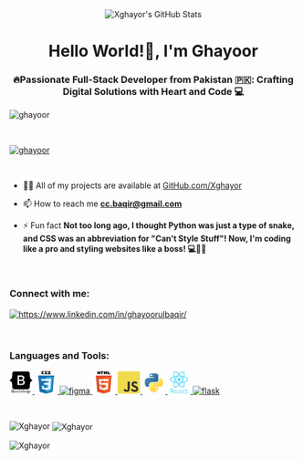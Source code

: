<div align="center">
  <img height="150" src="https://camo.githubusercontent.com/62da68eb62b1e5f175f7d1f0191dd89a653d7908feb22d37d4a0ab07365d6791/68747470733a2f2f6d656469612e67697068792e636f6d2f6d656469612f4d3967624264396e6244724f5475314d71782f67697068792e676966" alt="Xghayor's GitHub Stats" />
</div>

<h1 align="center">Hello World!👋, I'm Ghayoor</h1>
<h3 align="center">🔥Passionate Full-Stack Developer from Pakistan 🇵🇰: Crafting Digital Solutions with Heart and Code 💻</h3>

<p align="left"> <img src="https://komarev.com/ghpvc/?username=agneta1991&label=Profile%20views&color=0e75b6&style=flat" alt="ghayoor" /> </p> <br>

<p align="left"> <a href="https://github.com/ryo-ma/github-profile-trophy"><img src="https://github-profile-trophy.vercel.app/?username=Xghayor" alt="ghayoor" /></a> </p> <br>

- 👨‍💻 All of my projects are available at [GitHub.com/Xghayor](https://github.com/Xghayor)

- 📫 How to reach me **cc.baqir@gmail.com**

- ⚡ Fun fact **Not too long ago, I thought Python was just a type of snake, and CSS was an abbreviation for "Can't Style Stuff"! Now, I'm coding like a pro and styling websites like a boss! 💻🎨🚀**
<br>
<h3 align="left">Connect with me:</h3>
<p align="left">
<a href="https://linkedin.com/in/https://www.linkedin.com/in/agneta-pupienyte-124a27256/" target="blank"><img align="center" src="https://raw.githubusercontent.com/rahuldkjain/github-profile-readme-generator/master/src/images/icons/Social/linked-in-alt.svg" alt="https://www.linkedin.com/in/ghayoorulbaqir/" height="30" width="40" /></a>
</p> <br>

<h3 align="left">Languages and Tools:</h3>
<p align="left">
  <a href="https://getbootstrap.com" target="_blank" rel="noreferrer"> <img src="https://raw.githubusercontent.com/devicons/devicon/master/icons/bootstrap/bootstrap-plain-wordmark.svg" alt="bootstrap" width="40" height="40"/> </a>
  <a href="https://www.w3schools.com/css/" target="_blank" rel="noreferrer"> <img src="https://raw.githubusercontent.com/devicons/devicon/master/icons/css3/css3-original-wordmark.svg" alt="css3" width="40" height="40"/> </a>
  <a href="https://www.figma.com/" target="_blank" rel="noreferrer"> <img src="https://www.vectorlogo.zone/logos/figma/figma-icon.svg" alt="figma" width="40" height="40"/> </a>
  <a href="https://www.w3.org/html/" target="_blank" rel="noreferrer"> <img src="https://raw.githubusercontent.com/devicons/devicon/master/icons/html5/html5-original-wordmark.svg" alt="html5" width="40" height="40"/> </a>
  <a href="https://developer.mozilla.org/en-US/docs/Web/JavaScript" target="_blank" rel="noreferrer"> <img src="https://raw.githubusercontent.com/devicons/devicon/master/icons/javascript/javascript-original.svg" alt="javascript" width="40" height="40"/> </a>
  <a href="https://www.python.org/" target="_blank" rel="noreferrer"> <img src="https://raw.githubusercontent.com/devicons/devicon/master/icons/python/python-original.svg" alt="python" width="40" height="40"/> </a>
  <a href="https://reactjs.org/" target="_blank" rel="noreferrer"> <img src="https://raw.githubusercontent.com/devicons/devicon/master/icons/react/react-original-wordmark.svg" alt="react" width="40" height="40"/> </a>
  <a href="https://flask.palletsprojects.com/" target="_blank" rel="noreferrer"> <img src="https://www.vectorlogo.zone/logos/pocoo_flask/pocoo_flask-icon.svg" alt="flask" width="40" height="40"/> </a>
</p>
<br>


<p><img align="left" src="https://github-readme-stats.vercel.app/api/top-langs?username=Xghayor&show_icons=true&locale=en&layout=compact" alt="Xghayor" /></p>

<p>&nbsp;<img align="center" src="https://github-readme-stats.vercel.app/api?username=Xghayor&show_icons=true&locale=en" alt="Xghayor" /></p>

<p><img align="center" src="https://github-readme-streak-stats.herokuapp.com/?user=Xghayor" alt="Xghayor" /></p>
